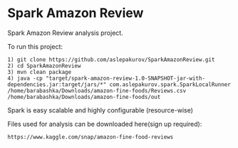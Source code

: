 # Spark Amazon Review


Spark Amazon Review analysis project.

To run this project:

```
1) git clone https://github.com/aslepakurov/SparkAmazonReview.git
2) cd SparkAmazonReview
3) mvn clean package
4) java -cp "target/spark-amazon-review-1.0-SNAPSHOT-jar-with-dependencies.jar:target/jars/*" com.aslepakurov.spark.SparkLocalRunner /home/barabashka/Downloads/amazon-fine-foods/Reviews.csv /home/barabashka/Downloads/amazon-fine-foods/out
```

Spark is easy scalable and highly configurable (resource-wise)

Files used for analysis can be downloaded here(sign up required):

```
https://www.kaggle.com/snap/amazon-fine-food-reviews
```